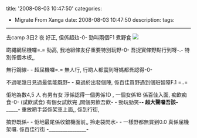 title: '2008-08-03 10:47:50'
categories:
  - Migrate From Xanga
date: 2008-08-03 10:47:50
description:
tags:
---

去camp 3日2 夜
好正, 但係超攰-0-
勁叫兩個F1 煮野食 ![](http://s.xanga.com/images/laughing.gif)

啲繩網屈機囉=.=
勁高, 我地組條友仔重要特別玩野-0- 
吾捉實條野點行到呀-.- 特別係個木板,,

無行鋼線- - 
超屈機囉=.= 無人行, 行啲人都震到呀媽都吾認得-0-

不過呢幾日見過最低能既野- - 
莫過於出發個陣, 係百佳買野遇到個班智障F.1 =..=

佢地為數4,5 人 
有男有女
淨係認得一個男係1D , 一個女係1B
係百佳入面,
痴飲痴食-0- (試飲試食)
有個女試飲完 ,問個男飲吾飲- - 
勁玩勁笑-____-
超大聲囉吾該-_________-
重放啲手袋係架車上面,,
係到行街,

搞野既係- - 
佢地最尾係收銀機面前,,
拎走袋閃水- -
一樣野都無買到0.0
真係屈機架囉.
係百佳行街 -________________-